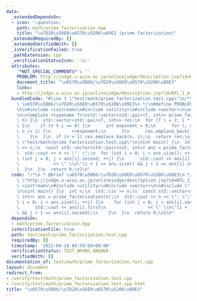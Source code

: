 ```yaml
---
data:
  _extendedDependsOn:
  - icon: ':question:'
    path: math/prime_factorization.hpp
    title: "\u7D20\u56E0\u6570\u5206\u89E3 (prime factorization)"
  _extendedRequiredBy: []
  _extendedVerifiedWith: []
  _isVerificationFailed: true
  _pathExtension: cpp
  _verificationStatusIcon: ':x:'
  attributes:
    '*NOT_SPECIAL_COMMENTS*': ''
    PROBLEM: http://judge.u-aizu.ac.jp/onlinejudge/description.jsp?id=NTL_1_A
    document_title: "\u6570\u5B66/\u7D20\u56E0\u6570\u5206\u89E3"
    links:
    - http://judge.u-aizu.ac.jp/onlinejudge/description.jsp?id=NTL_1_A
  bundledCode: "#line 1 \"test/math/prime_factorization.test.cpp\"\n/*\n * @brief\
    \ \u6570\u5B66/\u7D20\u56E0\u6570\u5206\u89E3\n */\n#define PROBLEM \"http://judge.u-aizu.ac.jp/onlinejudge/description.jsp?id=NTL_1_A\"\
    \n\n#include <iostream>\n#include <utility>\n#include <vector>\n\n#line 4 \"math/prime_factorization.hpp\"\
    \n\ntemplate <typename T>\nstd::vector<std::pair<T, int>> prime_factorization(T\
    \ n) {\n  std::vector<std::pair<T, int>> res;\n  for (T i = 2; i * i <= n; ++i)\
    \ {\n    if (n % i == 0) {\n      int exponent = 0;\n      for (; n % i == 0;\
    \ n /= i) {\n        ++exponent;\n      }\n      res.emplace_back(i, exponent);\n\
    \    }\n  }\n  if (n > 1) res.emplace_back(n, 1);\n  return res;\n}\n#line 11\
    \ \"test/math/prime_factorization.test.cpp\"\n\nint main() {\n  int n;\n  std::cin\
    \ >> n;\n  const std::vector<std::pair<int, int>> ans = prime_factorization(n);\n\
    \  std::cout << n << \": \";\n  for (int i = 0; i < ans.size(); ++i) {\n    for\
    \ (int j = 0; j < ans[i].second; ++j) {\n      std::cout << ans[i].first\n   \
    \             << \" \\n\"[i + 1 == ans.size() && j + 1 == ans[i].second];\n  \
    \  }\n  }\n  return 0;\n}\n"
  code: "/*\n * @brief \u6570\u5B66/\u7D20\u56E0\u6570\u5206\u89E3\n */\n#define PROBLEM\
    \ \"http://judge.u-aizu.ac.jp/onlinejudge/description.jsp?id=NTL_1_A\"\n\n#include\
    \ <iostream>\n#include <utility>\n#include <vector>\n\n#include \"../../math/prime_factorization.hpp\"\
    \n\nint main() {\n  int n;\n  std::cin >> n;\n  const std::vector<std::pair<int,\
    \ int>> ans = prime_factorization(n);\n  std::cout << n << \": \";\n  for (int\
    \ i = 0; i < ans.size(); ++i) {\n    for (int j = 0; j < ans[i].second; ++j) {\n\
    \      std::cout << ans[i].first\n                << \" \\n\"[i + 1 == ans.size()\
    \ && j + 1 == ans[i].second];\n    }\n  }\n  return 0;\n}\n"
  dependsOn:
  - math/prime_factorization.hpp
  isVerificationFile: true
  path: test/math/prime_factorization.test.cpp
  requiredBy: []
  timestamp: '2022-04-18 04:59:03+09:00'
  verificationStatus: TEST_WRONG_ANSWER
  verifiedWith: []
documentation_of: test/math/prime_factorization.test.cpp
layout: document
redirect_from:
- /verify/test/math/prime_factorization.test.cpp
- /verify/test/math/prime_factorization.test.cpp.html
title: "\u6570\u5B66/\u7D20\u56E0\u6570\u5206\u89E3"
---
```

